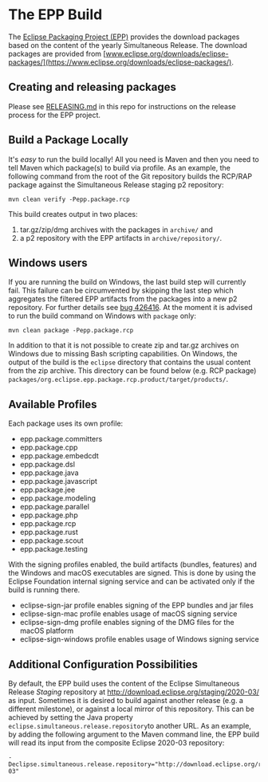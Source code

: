 The EPP Build
=============

The [Eclipse Packaging Project (EPP)](http://www.eclipse.org/epp/) provides 
the download packages based on the content of the yearly Simultaneous Release. 
The download packages are provided from 
[www.eclipse.org/downloads/eclipse-packages/](https://www.eclipse.org/downloads/eclipse-packages/).

Creating and releasing packages
-------------------------------

Please see [RELEASING.md](RELEASING.md) in this repo for instructions on the release process for the EPP project.

Build a Package Locally
-----------------------

It's *easy* to run the build locally! All you need is Maven and then you need 
to tell Maven which package(s) to build via profile. As an example, the following 
command from the root of the Git repository builds the RCP/RAP package against 
the Simultaneous Release staging p2 repository:

    mvn clean verify -Pepp.package.rcp

This build creates output in two places:

1. tar.gz/zip/dmg archives with the packages in `archive/` and
2. a p2 repository with the EPP artifacts in `archive/repository/`.

Windows users
------------- 

If you are running the build on Windows, the last build step will currently fail. 
This failure can be circumvented by skipping the last step which aggregates the 
filtered EPP artifacts from the packages into a new p2 repository. For further 
details see [bug 426416](https://bugs.eclipse.org/bugs/show_bug.cgi?id=426416).
At the moment it is advised to run the build command on Windows with `package` 
only:

    mvn clean package -Pepp.package.rcp

In addition to that it is not possible to create zip and tar.gz archives on 
Windows due to missing Bash scripting capabilities. On Windows, the output of the
build is the `eclipse` directory that contains the usual content from the zip
archive. This directory can be found below (e.g. RCP package) 
`packages/org.eclipse.epp.package.rcp.product/target/products/`.

Available Profiles
------------------

Each package uses its own profile:

- epp.package.committers
- epp.package.cpp
- epp.package.embedcdt
- epp.package.dsl
- epp.package.java
- epp.package.javascript
- epp.package.jee
- epp.package.modeling
- epp.package.parallel
- epp.package.php
- epp.package.rcp
- epp.package.rust
- epp.package.scout
- epp.package.testing

With the signing profiles enabled, the build artifacts (bundles, features) and the
Windows and macOS executables are signed. This is done by using the Eclipse Foundation 
internal signing service and can be activated only if the build is running there.

- eclipse-sign-jar profile enables signing of the EPP bundles and jar files
- eclipse-sign-mac profile enables usage of macOS signing service
- eclipse-sign-dmg profile enables signing of the DMG files for the macOS platform
- eclipse-sign-windows profile enables usage of Windows signing service

Additional Configuration Possibilities
--------------------------------------

By default, the EPP build uses the content of the Eclipse Simultaneous Release *Staging*
repository at <http://download.eclipse.org/staging/2020-03/> as input. Sometimes it is
desired to build against another release (e.g. a different milestone), or against a local
mirror of this repository. This can be achieved by setting the Java property
`eclipse.simultaneous.release.repository`to another URL. As an example, by adding the
following argument to the Maven command line, the EPP build will read its input from the
composite Eclipse 2020-03 repository:

    -Declipse.simultaneous.release.repository="http://download.eclipse.org/releases/2020-03"
